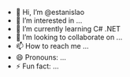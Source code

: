 - 👋 Hi, I’m @estanislao
- 👀 I’m interested in ...
- 🌱 I’m currently learning C# .NET
- 💞️ I’m looking to collaborate on ...
- 📫 How to reach me ...
- 😄 Pronouns: ...
- ⚡ Fun fact: ...

<!---
estanislao-lexicon/estanislao-lexicon is a ✨ special ✨ repository because its `README.md` (this file) appears on your GitHub profile.
You can click the Preview link to take a look at your changes.
--->
